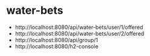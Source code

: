 # water-bets- http://localhost:8080/api/water-bets/user/1/offered- http://localhost:8080/api/water-bets/user/2/offered- http://localhost:8080/api/group/1- http://localhost:8080/h2-console